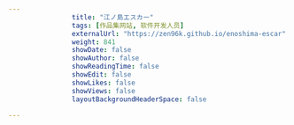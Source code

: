 ---
                title: "江ノ島エスカー"
                tags: [作品集网站, 软件开发人员]
                externalUrl: "https://zen96k.github.io/enoshima-escar"
                weight: 841
                showDate: false
                showAuthor: false
                showReadingTime: false
                showEdit: false
                showLikes: false
                showViews: false
                layoutBackgroundHeaderSpace: false
                ---

